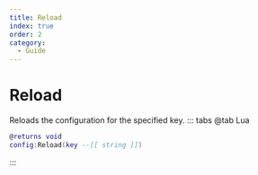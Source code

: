 ```yaml
---
title: Reload
index: true
order: 2
category:
  - Guide
---
```


# Reload
Reloads the configuration for the specified key.
::: tabs
@tab Lua
```lua
@returns void
config:Reload(key --[[ string ]])
```

:::